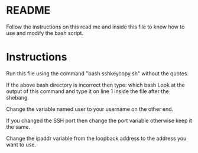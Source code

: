 # README
Follow the instructions on this read me and inside this file to know how to use and modify the bash script.

# Instructions
Run this file using the command "bash sshkeycopy.sh" without the quotes.

If the above bash directory is incorrect then type: which bash
Look at the output of this command and type it on line 1 inside the file  after the shebang.  

Change the variable named user to your username on the other end.

If you changed the SSH port then change the port variable otherwise keep it the same.

Change the ipaddr variable from the loopback address to the address you want to use.
